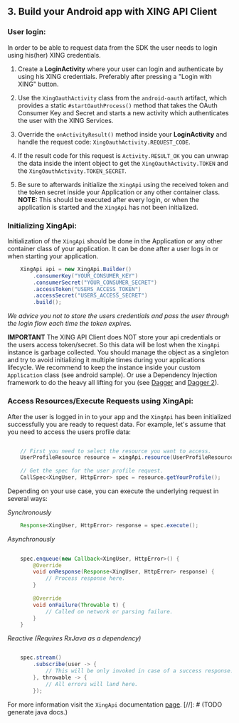 ## 3. Build your Android app with XING API Client

### User login:

In order to be able to request data from the SDK the user needs to login using his(her) XING credentials.

1. Create a **LoginActivity** where your user can login and authenticate by using his XING credentials. Preferably after pressing a "Login with XING" button.

2. Use the `XingOauthActivity` class from the `android-oauth` artifact, which provides a static `#startOauthProcess()` 
method that takes the OAuth Consumer Key and Secret and starts a new activity which authenticates the user with the 
XING Services.

3. Override the `onActivityResult()` method inside your **LoginActivity** and handle the request code: 
`XingOauthActivity.REQUEST_CODE`.

4. If the result code for this request is `Activity.RESULT_OK` you can unwrap the data inside the intent object to get 
the `XingOauthActivity.TOKEN` and the `XingOauthActivity.TOKEN_SECRET`.

5. Be sure to afterwards initialize the `XingApi` using the received token and the token secret inside your Application 
or any other container class.<br>
**NOTE:** This should be executed after every login, or when the application is started and the `XingApi` has not 
been initialized.

### Initializing XingApi:

Initialization of the `XingApi` should be done in the Application or any other container class of your application. 
It can be done after a user logs in or when starting your application.

```java
    XingApi api = new XingApi.Builder()
        .consumerKey("YOUR_CONSUMER_KEY")
        .consumerSecret("YOUR_CONSUMER_SECRET")
        .accessToken("USERS_ACCESS_TOKEN")
        .accessSecret("USERS_ACCESS_SECRET")
        .build();
```
*We advice you not to store the users credentials and pass the user through the login flow each time the token expires.* 

**IMPORTANT** The XING API Client does NOT store your api credentials or the users access token/secret. So 
this data will be lost when the `XingApi` instance is garbage collected. You should manage the object as a singleton
and try to avoid initializing it multiple times during your applications lifecycle. We recommend to keep the instance
inside your custom `Application` class (see android sample). Or use a Dependency Injection framework to do the heavy 
all lifting for you (see [Dagger](https://github.com/square/dagger) and [Dagger 2](https://github.com/google/dagger)).

### Access Resources/Execute Requests using XingApi:

After the user is logged in in to your app and the `XingApi` has been initialized successfully you are ready to request 
data. For example, let's assume that you need to access the users profile data:


```java

    // First you need to select the resource you want to access.
    UserProfileResource resource = xingApi.resource(UserProfileResource.class);
      
    // Get the spec for the user profile request.
    CallSpec<XingUser, HttpError> spec = resource.getYourProfile();
```

Depending on your use case, you can execute the underlying request in several ways:

*Synchronously*

```java
    Response<XingUser, HttpError> response = spec.execute();
```

*Asynchronously*

```java
    
    spec.enqueue(new Callback<XingUser, HttpError>() {
        @Override
        void onResponse(Response<XingUser, HttpError> response) {
            // Process response here.
        }
        
        @Override    
        void onFailure(Throwable t) {
            // Called on network or parsing failure.
        }
    }
```

*Reactive (Requires RxJava as a dependency)*

```java

    spec.stream()
        .subscribe(user -> {
            // This will be only invoked in case of a success response.
        }, throwable -> {
            // All errors will land here.
        });
```

For more information visit the `XingApi` documentation [page](). 
[//]: # (TODO generate java docs.) 
